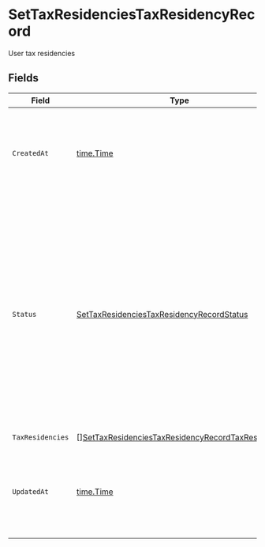 # SetTaxResidenciesTaxResidencyRecord

User tax residencies


## Fields

| Field                                                                                                                                                                                                                           | Type                                                                                                                                                                                                                            | Required                                                                                                                                                                                                                        | Description                                                                                                                                                                                                                     |
| ------------------------------------------------------------------------------------------------------------------------------------------------------------------------------------------------------------------------------- | ------------------------------------------------------------------------------------------------------------------------------------------------------------------------------------------------------------------------------- | ------------------------------------------------------------------------------------------------------------------------------------------------------------------------------------------------------------------------------- | ------------------------------------------------------------------------------------------------------------------------------------------------------------------------------------------------------------------------------- |
| `CreatedAt`                                                                                                                                                                                                                     | [time.Time](https://pkg.go.dev/time#Time)                                                                                                                                                                                       | :heavy_check_mark:                                                                                                                                                                                                              | Date and time when the resource was created. [RFC 3339-5](https://datatracker.ietf.org/doc/html/rfc3339#section-5.6), [ISO8601 UTC](https://www.iso.org/iso-8601-date-and-time-format.html)                                     |
| `Status`                                                                                                                                                                                                                        | [SetTaxResidenciesTaxResidencyRecordStatus](../../models/operations/settaxresidenciestaxresidencyrecordstatus.md)                                                                                                               | :heavy_check_mark:                                                                                                                                                                                                              | Tax residency status<br/>* PENDING - It indicates that the tax residency records are not yet processed by Upvest.<br/>* ACTIVE - It indicates that tax residency records are processed, and the tax residency record is the one in use. |
| `TaxResidencies`                                                                                                                                                                                                                | [][SetTaxResidenciesTaxResidencyRecordTaxResidency](../../models/operations/settaxresidenciestaxresidencyrecordtaxresidency.md)                                                                                                 | :heavy_check_mark:                                                                                                                                                                                                              | N/A                                                                                                                                                                                                                             |
| `UpdatedAt`                                                                                                                                                                                                                     | [time.Time](https://pkg.go.dev/time#Time)                                                                                                                                                                                       | :heavy_check_mark:                                                                                                                                                                                                              | Date and time when the resource was last updated. [RFC 3339-5](https://datatracker.ietf.org/doc/html/rfc3339#section-5.6), [ISO8601 UTC](https://www.iso.org/iso-8601-date-and-time-format.html)                                |